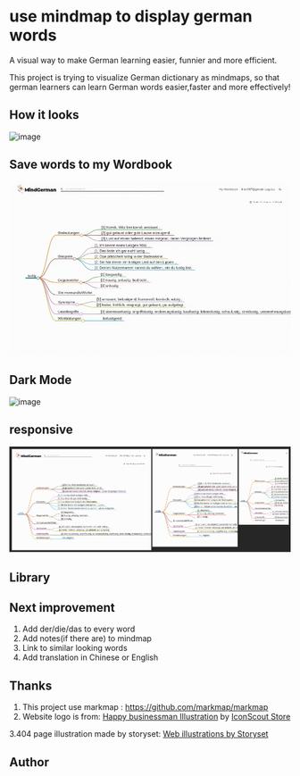 # use mindmap to display german words

A visual way to make German learning easier, funnier and more efficient.

This project is trying to visualize German dictionary as mindmaps, so that german learners can learn German words easier,faster and more effectively!

## How it looks
![image](https://github.com/susizhang/German_Mindmap_Dictionary_frontend/blob/main/src/assets/MindGerman1.gif)
## Save words to my Wordbook
![image](https://github.com/susizhang/German_Mindmap_Dictionary_frontend/blob/main/src/assets/MindGerman-save-openinmindmap-edit.gif)
## Dark Mode
![image](https://github.com/susizhang/German_Mindmap_Dictionary_frontend/blob/main/src/assets/darkmode.gif)
## responsive
![image](https://github.com/susizhang/German_Mindmap_Dictionary_frontend/blob/main/src/assets/responsive%20design.png)
## Library

## Next improvement

1. Add der/die/das to every word
2. Add notes(if there are) to mindmap
3. Link to similar looking words
4. Add translation in Chinese or English

## Thanks

1. This project use markmap : https://github.com/markmap/markmap
2. Website logo is from:
   <a href="https://iconscout.com/illustrations/happy-businessman" target="_blank">Happy businessman Illustration</a> by <a href="https://iconscout.com/contributors/iconscout" target="_blank">IconScout Store</a>

3.404 page illustration made by storyset:
<a href="https://storyset.com/web">Web illustrations by Storyset</a>

## Author
